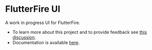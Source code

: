 # FlutterFire UI

A work in progress UI for FlutterFire. 

 - To learn more about this project and to provide feedback see [this discussion](https://github.com/FirebaseExtended/flutterfire/discussions/6978).
 - Documentation is available [here](https://github.com/FirebaseExtended/flutterfire/tree/%40invertase/ui/docs/ui).
 
